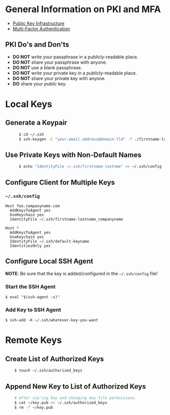 # General Information on PKI and MFA

  * [Public Key Infrastructure](http://en.wikipedia.org/wiki/Public-key_infrastructure)
  * [Multi-Factor Authentication](http://en.wikipedia.org/wiki/Multi-factor_authentication)

## PKI Do's and Don'ts

  * **DO NOT** write your passphrase in a publicly-readable place.
  * **DO NOT** share your passphrase with anyone.
  * **DO NOT** use a blank passphrase.
  * **DO NOT** write your private key in a publicly-readable place.
  * **DO NOT** share your private key with anyone.
  * **DO** share your _public_ key.

# Local Keys

## Generate a Keypair

```bash
      $ cd ~/.ssh
      $ ssh-keygen -C "your.email.address@domain.tld" -f ./firstname-lastname
```

## Use Private Keys with Non-Default Names

```bash
      $ echo "IdentityFile ~/.ssh/firstname-lastnme" >> ~/.ssh/config
```

## Configure Client for Multiple Keys

### `~/.ssh/config`

```
Host foo.companyname.com
  AddKeysToAgent yes
  UseKeychain yes
  IdentityFile ~/.ssh/firstname-lastname_companyname

Host *
  AddKeysToAgent yes
  UseKeychain yes
  IdentityFile ~/.ssh/default-keyname
  IdentitiesOnly yes
```

## Configure Local SSH Agent

**NOTE**: Be sure that the key is added/configured in the `~/.ssh/config` file!

### Start the SSH Agent

```
$ eval "$(ssh-agent -s)"
```

### Add Key to SSH Agent

```
$ ssh-add -K ~/.ssh/whatever-key-you-want
```

# Remote Keys

## Create List of Authorized Keys

```bash
    $ touch ~/.ssh/authorized_keys
```

## Append New Key to List of Authorized Keys

```bash
    # After scp'ing key and changing key file permissions.
    $ cat ~/key.pub >> ~/.ssh/authorized_keys
    $ rm -f ~/key.pub
```
